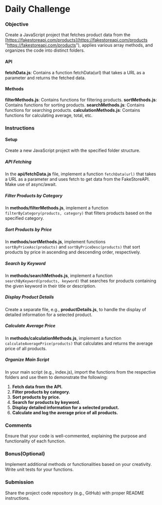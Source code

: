 # Daily Challenge

### Objective
Create a JavaScript project that fetches product data from the [https://fakestoreapi.com/products](https://fakestoreapi.com/products "https://fakestoreapi.com/products"), applies various array methods, and organizes the code into distinct folders.

#### API
 **fetchData.js**: Contains a function fetchData(url) that takes a URL as a parameter and returns the fetched data. 
 
#### Methods
 **filterMethods.js**: Contains functions for filtering products. 
 **sortMethods.js**: Contains functions for sorting products. 
 **searchMethods.js**: Contains functions for searching products. 
 **calculationMethods.js**: Contains functions for calculating average, total, etc.

### Instructions
#### Setup
Create a new JavaScript project with the specified folder structure.

##### API Fetching
In the **api/fetchData.js** file, implement a function `fetchData(url)` that takes a URL as a parameter and uses fetch to get data from the FakeStoreAPI. Make use of async/await.

##### Filter Products by Category
In **methods/filterMethods.js**, implement a function` filterByCategory(products, category)` that filters products based on the specified category.

##### Sort Products by Price
In **methods/sortMethods.js**, implement functions `sortByPriceAsc(products)` and `sortByPriceDesc(products)` that sort products by price in ascending and descending order, respectively.

##### Search by Keyword

In **methods/searchMethods.js**, implement a function `searchByKeyword(products, keyword)` that searches for products containing the given keyword in their title or description.

##### Display Product Details
Create a separate file, e.g., **productDetails.js**, to handle the display of detailed information for a selected product.

##### Calculate Average Price
In **methods/calculationMethods.js**, implement a function `calculateAveragePrice(products)` that calculates and returns the average price of all products.

##### Organize Main Script
In your main script (e.g., index.js), import the functions from the respective folders and use them to demonstrate the following:
1. **Fetch data from the API.**
2. **Filter products by category.**
3. **Sort products by price.**
4. **Search for products by keyword.**
5. **Display detailed information for a selected product.**
6. **Calculate and log the average price of all products.**

### Comments
Ensure that your code is well-commented, explaining the purpose and functionality of each function.

### Bonus(Optional)
Implement additional methods or functionalities based on your creativity. Write unit tests for your functions.

### Submission
Share the project code repository (e.g., GitHub) with proper README instructions.
